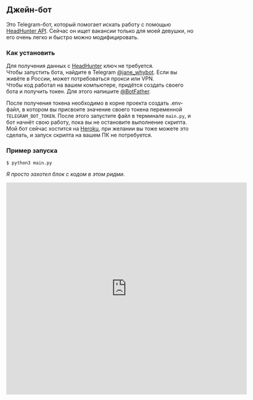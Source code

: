 ## Джейн-бот

Это Telegram-бот, который помогает искать работу с помощью [HeadHunter API](https://dev.hh.ru). Сейчас он ищет вакансии только для моей девушки, но его очень легко и быстро можно модифицировать.

### Как установить

Для получения данных с [HeadHunter](https://hh.ru) ключ не требуется.  
Чтобы запустить бота, найдите в Telegram [@jane_whybot](https://t.me/jane_whybot). Если вы живёте в России, может потребоваться прокси или VPN.  
Чтобы код работал на вашем компьютере, придётся создать своего бота и получить токен. Для этого напишите [@BotFather](https://t.me/BotFather).

После получения токена необходимо в корне проекта создать .env-файл, в котором вы присвоите значение своего токена переменной `TELEGRAM_BOT_TOKEN`. После этого запустите файл в терминале `main.py`, и бот начнёт свою работу, пока вы не остановите выполнение скрипта.  
Мой бот сейчас хостится на [Heroku](https://heroku.com), при желании вы тоже можете это сделать, и запуск скрипта на вашем ПК не потребуется.

### Пример запуска

```
$ python3 main.py
```

_Я просто захотел блок с кодом в этом ридми._

<iframe src="https://player.vimeo.com/video/364302218" width="640" height="564" frameborder="0" allow="autoplay; fullscreen" allowfullscreen></iframe>
